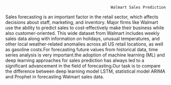                                                   Walmart Sales Prediction 


Sales forecasting is an important factor in the retail sector, which affects decisions about staff, marketing, and inventory. Major firms like Walmart use the ability to predict sales to cost-effectively make their business while also customer-oriented. This wide dataset from Walmart includes weekly sales data along with information on holidays, unusual temperatures, and other local weather-related anomalies across all US retail locations, as well as gasoline costs.For forecasting future values from historical data, time series analysis is very important.the adoption of machine learning (ML) and deep learning approaches for sales prediction has always led to a significant advancement in the field of forecasting.Our task is to compare the difference between deep learning model LSTM, statistical model ARIMA and Prophet in forecasting Walmart sales data.
